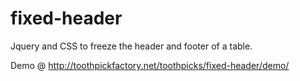 fixed-header
============

Jquery and CSS to freeze the header and footer of a table.

Demo @ http://toothpickfactory.net/toothpicks/fixed-header/demo/
